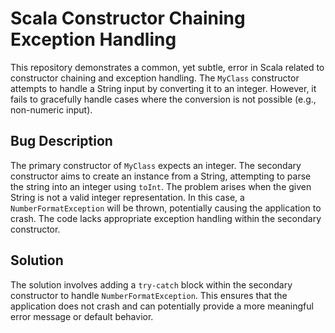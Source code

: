 # Scala Constructor Chaining Exception Handling

This repository demonstrates a common, yet subtle, error in Scala related to constructor chaining and exception handling. The `MyClass` constructor attempts to handle a String input by converting it to an integer. However, it fails to gracefully handle cases where the conversion is not possible (e.g., non-numeric input).

## Bug Description

The primary constructor of `MyClass` expects an integer. The secondary constructor aims to create an instance from a String, attempting to parse the string into an integer using `toInt`.  The problem arises when the given String is not a valid integer representation.  In this case, a `NumberFormatException` will be thrown, potentially causing the application to crash.  The code lacks appropriate exception handling within the secondary constructor. 

## Solution

The solution involves adding a `try-catch` block within the secondary constructor to handle `NumberFormatException`. This ensures that the application does not crash and can potentially provide a more meaningful error message or default behavior.